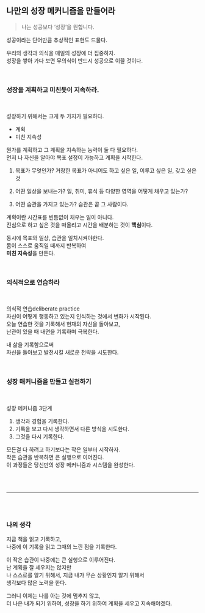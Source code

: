 

## 나만의 성장 메커니즘을 만들어라
> 나는 성공보다 ‘성장’을 원합니다.

성공이라는 단어만큼 추상적인 표현도 드물다.<br>

우리의 생각과 의식을 매일의 성장에 더 집중하자.<br>
성장을 쌓아 가다 보면 무의식이 반드시 성공으로 이끌 것이다.<br>

<br>

### 성장을 계획하고 미친듯이 지속하라.
<br>

성장하기 위해서는 크게 두 가지가 필요하다.<br>

- 계획
- 미친 지속성

뭔가를 계획하고 그 계획을 지속하는 능력이 둘 다 필요하다.<br>
먼저 나 자신을 알아야 목표 설정이 가능하고 계획을 시작한다.<br>

1. 목표가 무엇인가?
거창한 목표가 아니어도 하고 싶은 일, 이루고 싶은 일, 갖고 싶은 것

2. 어떤 일상을 보내는가?
일, 취미, 휴식 등 다양한 영역을 어떻게 채우고 있는가?

3. 어떤 습관을 가지고 있는가?
습관은 곧 그 사람이다.

계획이란 시간표를 빈틈없이 채우는 일이 아니다.<br>
진심으로 하고 싶은 것을 떠올리고 시간을 배분하는 것이 **핵심**이다.<br>

동시에 목표와 일상, 습관을 일치시켜야한다.<br>
몸이 스스로 움직일 때까지 반복하여<br>
**미친 지속성**을 만든다.<br>

<br>


### 의식적으로 연습하라
<br>

의식적 연습deliberate practice<br>
자신이 어떻게 행동하고 있는지 인식하는 것에서 변화가 시작된다.<br>
오늘 연습한 것을 기록해서 현재의 자신을 돌아보고,<br>
난관이 있을 때 내면을 기록하며 극복한다.<br>

내 삶을 기록함으로써<br>
자신을 돌아보고 발전시킬 새로운 전략을 시도한다.<br>

<br>

### 성장 매커니즘을 만들고 실천하기
<br>

성장 메커니즘 3단계<br>

1. 생각과 경험을 기록한다.
2. 기록을 보고 다시 생각하면서 다른 방식을 시도한다.
3. 그것을 다시 기록한다.

모든걸 다 하려고 하기보다는 작은 일부터 시작하자.<br>
작은 습관을 반복하면 큰 실행으로 이어진다.<br>
이 과정들은 당신만의 성장 메커니즘과 시스템을 완성한다.<br>

<br>
<br>

___

<br>
<br>

### 나의 생각

지금 책을 읽고 기록하고,<br>
나중에 이 기록을 읽고 그때의 느낀 점을 기록한다.<br>

이 작은 습관이 나중에는 큰 실행으로 이루어진다.<br>
난 계획을 잘 세우지는 않지만<br>
나 스스로를 알기 위해서, 지금 내가 무슨 상황인지 알기 위해서<br>
생각보다 많은 노력을 한다.<br>

그러니 이제는 나를 아는 것에 멈추지 않고,<br>
더 나은 내가 되기 위하여, 성장을 하기 위하여 계획을 세우고 지속해야겠다.<br>

